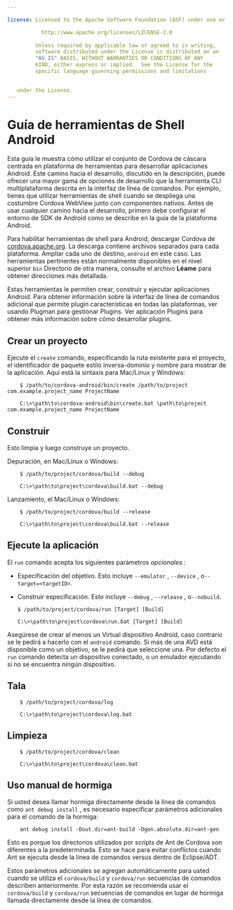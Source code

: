 ```yaml
---

license: Licensed to the Apache Software Foundation (ASF) under one or more contributor license agreements. See the NOTICE file distributed with this work for additional information regarding copyright ownership. The ASF licenses this file to you under the Apache License, Version 2.0 (the "License"); you may not use this file except in compliance with the License. You may obtain a copy of the License at

           http://www.apache.org/licenses/LICENSE-2.0
    
         Unless required by applicable law or agreed to in writing,
         software distributed under the License is distributed on an
         "AS IS" BASIS, WITHOUT WARRANTIES OR CONDITIONS OF ANY
         KIND, either express or implied.  See the License for the
         specific language governing permissions and limitations
    

   under the License.
---
```


# Guía de herramientas de Shell Android

Esta guía le muestra cómo utilizar el conjunto de Cordova de cáscara centrada en plataforma de herramientas para desarrollar aplicaciones Android. Este camino hacia el desarrollo, discutido en la descripción, puede ofrecer una mayor gama de opciones de desarrollo que la herramienta CLI multiplataforma descrita en la interfaz de línea de comandos. Por ejemplo, tienes que utilizar herramientas de shell cuando se despliega una costumbre Cordova WebView junto con componentes nativos. Antes de usar cualquier camino hacia el desarrollo, primero debe configurar el entorno de SDK de Android como se describe en la guía de la plataforma Android.

Para habilitar herramientas de shell para Android, descargar Cordova de [cordova.apache.org][1]. La descarga contiene archivos separados para cada plataforma. Ampliar cada uno de destino, `android` en este caso. Las herramientas pertinentes están normalmente disponibles en el nivel superior `bin` Directorio de otra manera, consulte el archivo **Léame** para obtener direcciones más detallada.

 [1]: http://cordova.apache.org

Estas herramientas le permiten crear, construir y ejecutar aplicaciones Android. Para obtener información sobre la interfaz de línea de comandos adicional que permite plugin características en todas las plataformas, ver usando Plugman para gestionar Plugins. Ver aplicación Plugins para obtener más información sobre cómo desarrollar plugins.

## Crear un proyecto

Ejecute el `create` comando, especificando la ruta existente para el proyecto, el identificador de paquete estilo inversa-dominio y nombre para mostrar de la aplicación. Aquí está la sintaxis para Mac/Linux y Windows:

        $ /path/to/cordova-android/bin/create /path/to/project com.example.project_name ProjectName
    
        C:\>\path\to\cordova-android\bin\create.bat \path\to\project com.example.project_name ProjectName
    

## Construir

Esto limpia y luego construye un proyecto.

Depuración, en Mac/Linux o Windows:

        $ /path/to/project/cordova/build --debug
    
        C:\>\path\to\project\cordova\build.bat --debug
    

Lanzamiento, el Mac/Linux o Windows:

        $ /path/to/project/cordova/build --release
    
        C:\>\path\to\project\cordova\build.bat --release
    

## Ejecute la aplicación

El `run` comando acepta los siguientes parámetros *opcionales* :

*   Especificación del objetivo. Esto incluye `--emulator` , `--device` , o`--target=<targetID>`.

*   Construir especificación. Esto incluye `--debug` , `--release` , o`--nobuild`.
    
        $ /path/to/project/cordova/run [Target] [Build]
        
        C:\>\path\to\project\cordova\run.bat [Target] [Build]
        

Asegúrese de crear al menos un Virtual dispositivo Android, caso contrario se le pedirá a hacerlo con el `android` comando. Si más de una AVD está disponible como un objetivo, se le pedirá que seleccione una. Por defecto el `run` comando detecta un dispositivo conectado, o un emulador ejecutando si no se encuentra ningún dispositivo.

## Tala

        $ /path/to/project/cordova/log
    
        C:\>\path\to\project\cordova\log.bat
    

## Limpieza

        $ /path/to/project/cordova/clean
    
        C:\>\path\to\project\cordova\clean.bat
    

## Uso manual de hormiga

Si usted desea llamar hormiga directamente desde la línea de comandos como `ant debug install` , es necesario especificar parámetros adicionales para el comando de la hormiga:

        ant debug install -Dout.dir=ant-build -Dgen.absolute.dir=ant-gen
    

Esto es porque los directorios utilizados por scripts de Ant de Cordova son diferentes a la predeterminada. Esto se hace para evitar conflictos cuando Ant se ejecuta desde la línea de comandos versus dentro de Eclipse/ADT.

Estos parámetros adicionales se agregan automáticamente para usted cuando se utiliza el `cordova/build` y `cordova/run` secuencias de comandos describen anteriormente. Por esta razón se recomienda usar el `cordova/build` y `cordova/run` secuencias de comandos en lugar de hormiga llamada directamente desde la línea de comandos.